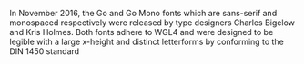 In November 2016, the Go and Go Mono fonts which are sans-serif 
and monospaced respectively were released by type designers
Charles Bigelow and Kris Holmes. Both fonts adhere to WGL4 
and were designed to be legible with a large x-height 
and distinct letterforms by conforming to the DIN 1450 standard
